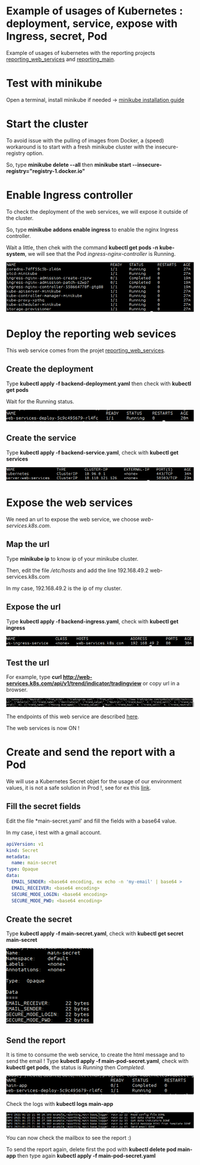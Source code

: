 # Example of usages of Kubernetes : deployment, service, expose with Ingress, secret, Pod

Example of usages of kubernetes with the reporting projects 
[reporting_web_services](https://github.com/nicolas-sarramagna/example_reporting_web_services) and 
[reporting_main](https://github.com/nicolas-sarramagna/example_reporting_main).

# Test with minikube
Open a terminal, install minikube if needed -> [minikube installation guide](https://kubernetes.io/fr/docs/tasks/tools/install-minikube/)

# Start the cluster
To avoid issue with the pulling of images from Docker, a (speed) workaround is to start with a fresh minikube cluster with the insecure-registry option.

So, type **minikube delete --all** then **minikube start --insecure-registry="registry-1.docker.io"**

# Enable Ingress controller
To check the deployment of the web services, we will expose it outside of the cluster. 

So, type **minikube addons enable ingress** to enable the nginx Ingress controller.

Wait a little, then chek with the command **kubectl get pods -n kube-system**, we will see that the Pod *ingress-nginx-controller* is Running.

![ingress controller up](https://github.com/nicolas-sarramagna/example_reporting_kubernetes/blob/main/images/01-ingress-nginx-controller-up.png)

# Deploy the reporting web sevices
This web service comes from the projet [reporting_web_services](https://github.com/nicolas-sarramagna/example_reporting_web_services).

## Create the deployment
Type **kubectl  apply -f backend-deployment.yaml** then check with **kubectl get pods**

Wait for the Running status.

![ws deploy](https://github.com/nicolas-sarramagna/example_reporting_kubernetes/blob/main/images/02-ws-deploy.png)

## Create the service
Type **kubectl  apply -f backend-service.yaml**, check with **kubectl get services**

![ws service](https://github.com/nicolas-sarramagna/example_reporting_kubernetes/blob/main/images/03-ws-service.png)

# Expose the web services
We need an url to expose the web service, we choose *web-services.k8s.com*.

## Map the url 
Type **minikube ip** to know ip of your minikube cluster.

Then, edit the file */etc/hosts* and add the line 
192.168.49.2 web-services.k8s.com

In my case, 192.168.49.2 is the ip of my cluster.

## Expose the url
Type **kubectl  apply -f backend-ingress.yaml**, check with **kubectl get ingress**

![ws ingress](https://github.com/nicolas-sarramagna/example_reporting_kubernetes/blob/main/images/04-ws-ingress.png)

## Test the url
For example, type **curl http://web-services.k8s.com/api/v1/trend/indicator/tradingview** or copy url in a browser.

![ws curl](https://github.com/nicolas-sarramagna/example_reporting_kubernetes/blob/main/images/04%20b%20curl%20ws.png)

The endpoints of this web service are described [here](https://github.com/nicolas-sarramagna/example_reporting_web_services).

The web services is now ON !

# Create and send the report with a Pod
We will use a Kubernetes Secret objet for the usage of our environment values, it is not a safe solution in Prod !, see for ex this [link](https://blog.nillsf.com/index.php/2020/02/24/dont-use-environment-variables-in-kubernetes-to-consume-secrets/).

## Fill the secret fields
Edit the file *main-secret.yaml' and fill the fields with a base64 value.

In my case, i test with a gmail account.
```yaml
apiVersion: v1
kind: Secret
metadata:
  name: main-secret
type: Opaque
data:
  EMAIL_SENDER: <base64 encoding, ex echo -n 'my-email' | base64 >
  EMAIL_RECEIVER: <base64 encoding>
  SECURE_MODE_LOGIN: <base64 encoding>
  SECURE_MODE_PWD: <base64 encoding>
```
## Create the secret
Type **kubectl apply -f main-secret.yaml**, check with **kubectl get secret main-secret**

![main secret](https://github.com/nicolas-sarramagna/example_reporting_kubernetes/blob/main/images/05-main-secret.png)

## Send the report 
It is time to consume the web service, to create the html message and to send the email !
Type **kubectl apply -f main-pod-secret.yaml**, check with **kubectl get pods**, the status is *Running* then *Completed*.

![main pod](https://github.com/nicolas-sarramagna/example_reporting_kubernetes/blob/main/images/06-main-pod.png)

Check the logs with **kubectl logs main-app**

![main logs](https://github.com/nicolas-sarramagna/example_reporting_kubernetes/blob/main/images/07-main-done.png)

You can now check the mailbox to see the report :)

To send the report again, delete first the pod with **kubectl delete pod main-app** then type again **kubectl apply -f main-pod-secret.yaml**


